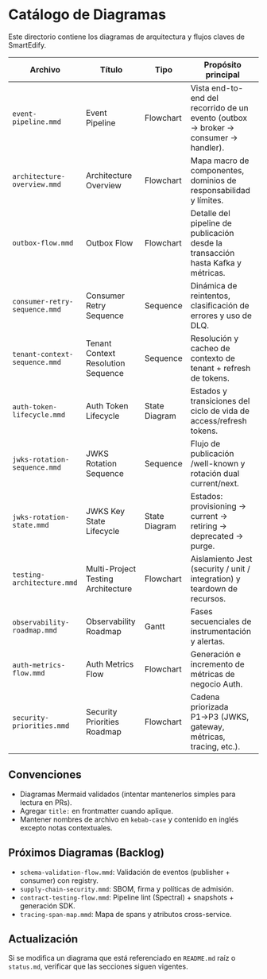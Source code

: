 # Catálogo de Diagramas

Este directorio contiene los diagramas de arquitectura y flujos claves de SmartEdify.

| Archivo | Título | Tipo | Propósito principal |
|---------|--------|------|---------------------|
| `event-pipeline.mmd` | Event Pipeline | Flowchart | Vista end-to-end del recorrido de un evento (outbox → broker → consumer → handler). |
| `architecture-overview.mmd` | Architecture Overview | Flowchart | Mapa macro de componentes, dominios de responsabilidad y límites. |
| `outbox-flow.mmd` | Outbox Flow | Flowchart | Detalle del pipeline de publicación desde la transacción hasta Kafka y métricas. |
| `consumer-retry-sequence.mmd` | Consumer Retry Sequence | Sequence | Dinámica de reintentos, clasificación de errores y uso de DLQ. |
| `tenant-context-sequence.mmd` | Tenant Context Resolution Sequence | Sequence | Resolución y cacheo de contexto de tenant + refresh de tokens. |
| `auth-token-lifecycle.mmd` | Auth Token Lifecycle | State Diagram | Estados y transiciones del ciclo de vida de access/refresh tokens. |
| `jwks-rotation-sequence.mmd` | JWKS Rotation Sequence | Sequence | Flujo de publicación /well-known y rotación dual current/next. |
| `jwks-rotation-state.mmd` | JWKS Key State Lifecycle | State Diagram | Estados: provisioning → current → retiring → deprecated → purge. |
| `testing-architecture.mmd` | Multi-Project Testing Architecture | Flowchart | Aislamiento Jest (security / unit / integration) y teardown de recursos. |
| `observability-roadmap.mmd` | Observability Roadmap | Gantt | Fases secuenciales de instrumentación y alertas. |
| `auth-metrics-flow.mmd` | Auth Metrics Flow | Flowchart | Generación e incremento de métricas de negocio Auth. |
| `security-priorities.mmd` | Security Priorities Roadmap | Flowchart | Cadena priorizada P1→P3 (JWKS, gateway, métricas, tracing, etc.). |

## Convenciones
- Diagramas Mermaid validados (intentar mantenerlos simples para lectura en PRs).
- Agregar `title:` en frontmatter cuando aplique.
- Mantener nombres de archivo en `kebab-case` y contenido en inglés excepto notas contextuales.

## Próximos Diagramas (Backlog)
- `schema-validation-flow.mmd`: Validación de eventos (publisher + consumer) con registry.
- `supply-chain-security.mmd`: SBOM, firma y políticas de admisión.
- `contract-testing-flow.mmd`: Pipeline lint (Spectral) + snapshots + generación SDK.
- `tracing-span-map.mmd`: Mapa de spans y atributos cross-service.

## Actualización
Si se modifica un diagrama que está referenciado en `README.md` raíz o `status.md`, verificar que las secciones siguen vigentes.
